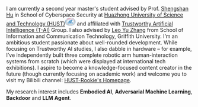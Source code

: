 I am currently a second year master's student advised by Prof. [Shengshan Hu](http://faculty.hust.edu.cn/HUSHENGSHAN/zh_CN/index/2293173/list/index.htm) in School of Cyberspace Security at [Huazhong University of Science and Technology (HUST)](https://www.hust.edu.cn/)<img src='./images/xiaohui.png' style='width: 2em;'> and affiliated with [Trustworthy Artificial Intelligence (T-AI)](http://trustai.cse.hust.edu.cn/) Group. I also advised by [Leo Yu Zhang](https://leozhangcs.github.io/#/) from School of Information and Communication Technology, Griffith University. 
I’m an ambitious student passionate about well-rounded development. While focusing on Trustworthy AI studies, I also dabble in hardware – for example, I’ve independently built three complete robotic arm human-interaction systems from scratch (which were displayed at international tech exhibitions).
I aspire to become a knowledge-focused content creator in the future (though currently focusing on academic work) and welcome you to visit my Bilibili channel: [HUST-Rookie's Homepage](https://space.bilibili.com/32984684). 

My research interest includes **Embodied AI**, **Adversarial Machine Learning**, **Backdoor** and **LLM Agent**.